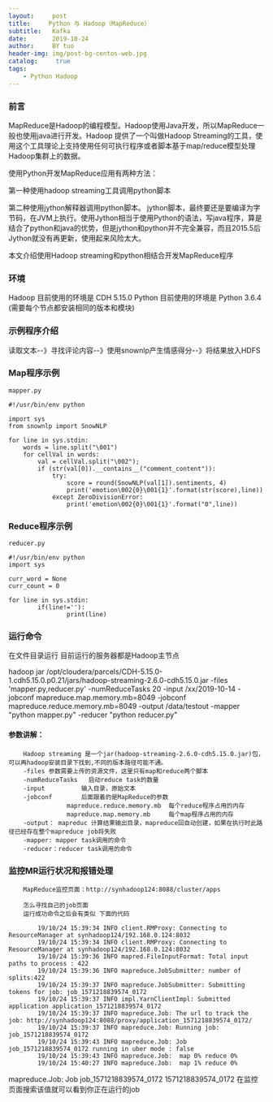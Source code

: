```yaml
---
layout:     post
title:     Python 与 Hadoop（MapReduce）
subtitle:   Kafka
date:       2019-10-24
author:     BY tuo
header-img: img/post-bg-centos-web.jpg
catalog: 	 true
tags:
    - Python Hadoop 
---
```

### 前言

MapReduce是Hadoop的编程模型。Hadoop使用Java开发，所以MapReduce一般也使用java进行开发。Hadoop 提供了一个叫做Hadoop Streaming的工具，使用这个工具理论上支持使用任何可执行程序或者脚本基于map/reduce模型处理Hadoop集群上的数据。

使用Python开发MapReduce应用有两种方法：

第一种使用hadoop streaming工具调用python脚本

第二种使用jython解释器调用python脚本。 jython脚本，最终要还是要编译为字节码，在JVM上执行。使用Jython相当于使用Python的语法，写java程序，算是结合了python和java的优势，但是jython和python并不完全兼容，而且2015.5后Jython就没有再更新，使用起来风险太大。

本文介绍使用Hadoop streaming和python相结合开发MapReduce程序


### 环境

Hadoop 目前使用的环境是 CDH 5.15.0
Python 目前使用的环境是 Python 3.6.4 (需要每个节点都安装相同的版本和模块)

### 示例程序介绍

读取文本--》寻找评论内容--》使用snownlp产生情感得分--》将结果放入HDFS

### Map程序示例

```
mapper.py

#!/usr/bin/env python

import sys
from snownlp import SnowNLP

for line in sys.stdin:
    words = line.split("\001")
    for cellVal in words:
        val = cellVal.split("\002");
        if (str(val[0]).__contains__("comment_content")):
            try:
                score = round(SnowNLP(val[1]).sentiments, 4)
                print('emotion\002{0}\001{1}'.format(str(score),line))
            except ZeroDivisionError:
                print('emotion\002{0}\001{1}'.format("0",line))
```

### Reduce程序示例

```
reducer.py

#!/usr/bin/env python
import sys

curr_word = None
curr_count = 0

for line in sys.stdin:
        if(line!=''):
                print(line)

```

### 运行命令

在文件目录运行 目前运行的服务器都是Hadoop主节点

hadoop jar /opt/cloudera/parcels/CDH-5.15.0-1.cdh5.15.0.p0.21/jars/hadoop-streaming-2.6.0-cdh5.15.0.jar -files 'mapper.py,reducer.py' -numReduceTasks 20 -input /xx/2019-10-14 -jobconf mapreduce.map.memory.mb=8049 -jobconf mapreduce.reduce.memory.mb=8049 -output /data/testout -mapper "python mapper.py" -reducer "python reducer.py"

#### 参数讲解：
        Hadoop streaming 是一个jar(hadoop-streaming-2.6.0-cdh5.15.0.jar)包，可以再hadoop安装目录下找到,不同的版本路径可能不通。
        -files 参数需要上传的资源文件，这里只有map和reduce两个脚本
        -numReduceTasks   启动reduce task的数量
        -input          输入目录，原始文本
        -jobconf        后面跟着的是MapReduce的参数 
                    mapreduce.reduce.memory.mb  每个reduce程序占用的内存
                    mapreduce.map.memory.mb     每个map程序占用的内存
        -output： mapreduc 计算结果输出目录，mapreduce回自动创建，如果在执行时此路径已经存在整个mapreduce job将失败
        -mapper: mapper task调用的命令
        -reducer：reducer task调用的命令
### 监控MR运行状况和报错处理

        MapReduce监控页面：http://synhadoop124:8088/cluster/apps
        
        怎么寻找自己的job页面
        运行成功命令之后会有类似 下面的代码

```
        19/10/24 15:39:34 INFO client.RMProxy: Connecting to ResourceManager at synhadoop124/192.168.0.124:8032
        19/10/24 15:39:34 INFO client.RMProxy: Connecting to ResourceManager at synhadoop124/192.168.0.124:8032
        19/10/24 15:39:36 INFO mapred.FileInputFormat: Total input paths to process : 422
        19/10/24 15:39:36 INFO mapreduce.JobSubmitter: number of splits:422
        19/10/24 15:39:37 INFO mapreduce.JobSubmitter: Submitting tokens for job: job_1571218839574_0172
        19/10/24 15:39:37 INFO impl.YarnClientImpl: Submitted application application_1571218839574_0172
        19/10/24 15:39:37 INFO mapreduce.Job: The url to track the job: http://synhadoop124:8088/proxy/application_1571218839574_0172/
        19/10/24 15:39:37 INFO mapreduce.Job: Running job: job_1571218839574_0172
        19/10/24 15:39:43 INFO mapreduce.Job: Job job_1571218839574_0172 running in uber mode : false
        19/10/24 15:39:43 INFO mapreduce.Job:  map 0% reduce 0%
        19/10/24 15:40:27 INFO mapreduce.Job:  map 1% reduce 0%
```
mapreduce.Job: Job job_1571218839574_0172
1571218839574_0172 在监控页面搜索该值就可以看到你正在运行的job



